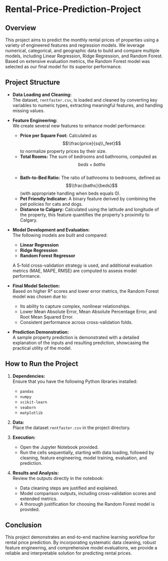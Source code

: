 # Rental-Price-Prediction-Project


## Overview

This project aims to predict the monthly rental prices of properties using a variety of engineered features and regression models. We leverage numerical, categorical, and geographic data to build and compare multiple models, including Linear Regression, Ridge Regression, and Random Forest. Based on extensive evaluation metrics, the Random Forest model was selected as our final model for its superior performance.

## Project Structure

- **Data Loading and Cleaning:**  
  The dataset, `rentfaster.csv`, is loaded and cleaned by converting key variables to numeric types, extracting meaningful features, and handling missing values.

- **Feature Engineering:**  
  We create several new features to enhance model performance:
  - **Price per Square Foot:** Calculated as $$\\frac{price}{sq\\_feet}$$ to normalize property prices by their size.
  - **Total Rooms:** The sum of bedrooms and bathrooms, computed as $$beds + baths$$.
  - **Bath-to-Bed Ratio:** The ratio of bathrooms to bedrooms, defined as $$\\frac{baths}{beds}$$ (with appropriate handling when beds equals 0).
  - **Pet Friendly Indicator:** A binary feature derived by combining the pet policies for cats and dogs.
  - **Distance to Calgary:** Calculated using the latitude and longitude of the property, this feature quantifies the property's proximity to Calgary.

- **Model Development and Evaluation:**  
  The following models are built and compared:
  - **Linear Regression**
  - **Ridge Regression**
  - **Random Forest Regressor**
  
  A 5-fold cross-validation strategy is used, and additional evaluation metrics (MAE, MAPE, RMSE) are computed to assess model performance.

- **Final Model Selection:**  
  Based on higher R² scores and lower error metrics, the Random Forest model was chosen due to:
  - Its ability to capture complex, nonlinear relationships.
  - Lower Mean Absolute Error, Mean Absolute Percentage Error, and Root Mean Squared Error.
  - Consistent performance across cross-validation folds.

- **Prediction Demonstration:**  
  A sample property prediction is demonstrated with a detailed explanation of the inputs and resulting prediction, showcasing the practical utility of the model.

## How to Run the Project

1. **Dependencies:**  
   Ensure that you have the following Python libraries installed:
   - `pandas`
   - `numpy`
   - `scikit-learn`
   - `seaborn`
   - `matplotlib`

2. **Data:**  
   Place the dataset `rentfaster.csv` in the project directory.

3. **Execution:**  
   - Open the Jupyter Notebook provided.
   - Run the cells sequentially, starting with data loading, followed by cleaning, feature engineering, model training, evaluation, and prediction.

4. **Results and Analysis:**  
   Review the outputs directly in the notebook:
   - Data cleaning steps are justified and explained.
   - Model comparison outputs, including cross-validation scores and extended metrics.
   - A thorough justification for choosing the Random Forest model is provided.



## Conclusion

This project demonstrates an end-to-end machine learning workflow for rental price prediction. By incorporating systematic data cleaning, robust feature engineering, and comprehensive model evaluations, we provide a reliable and interpretable solution for predicting rental prices.

